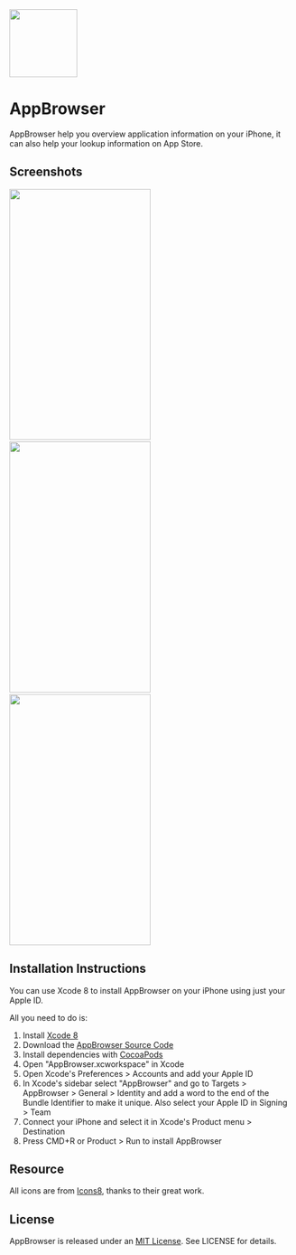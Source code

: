 <img src="https://raw.githubusercontent.com/little2s/AppBrowser/master/AppBrowser/Assets.xcassets/AppIcon.appiconset/Icon-App-60x60%402x.png" width="120" height="120" />

# AppBrowser

AppBrowser help you overview application information on your iPhone, it can also help your lookup information on App Store.

## Screenshots

<img src="https://raw.githubusercontent.com/little2s/AppBrowser/master/screenshots/screenshot-3.png" width="250" height="444" />
&nbsp;&nbsp;
<img src="https://raw.githubusercontent.com/little2s/AppBrowser/master/screenshots/screenshot-1.png" width="250" height="444" />
&nbsp;&nbsp;
<img src="https://raw.githubusercontent.com/little2s/AppBrowser/master/screenshots/screenshot-4.png" width="250" height="444" />

## Installation Instructions

You can use Xcode 8 to install AppBrowser on your iPhone using just your Apple ID.

All you need to do is:

1. Install [Xcode 8](https://itunes.apple.com/cn/app/xcode/id497799835?mt=12)
1. Download the [AppBrowser Source Code](https://github.com/little2s/AppBrowser)
1. Install dependencies with [CocoaPods](https://cocoapods.org)
1. Open "AppBrowser.xcworkspace" in Xcode
1. Open Xcode's Preferences > Accounts and add your Apple ID
1. In Xcode's sidebar select "AppBrowser" and go to Targets > AppBrowser > General > Identity and add a word to the end of the Bundle Identifier to make it unique. Also select your Apple ID in Signing > Team
1. Connect your iPhone and select it in Xcode's Product menu > Destination
1. Press CMD+R or Product > Run to install AppBrowser

## Resource

All icons are from [Icons8](https://icons8.com), thanks to their great work.

## License

AppBrowser is released under an [MIT License](https://opensource.org/licenses/MIT). See LICENSE for details.
